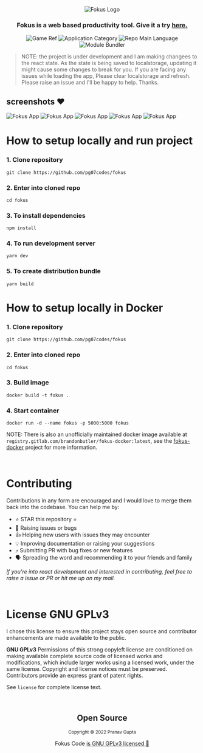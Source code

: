 <p align="center">
<img src="https://user-images.githubusercontent.com/34238240/109479789-c5fd4d00-7aa0-11eb-868b-2da35de326b8.png" alt="Fokus Logo">
</p>

<h3 align="center"> Fokus is a web based productivity tool. Give it a try <a href="https://fokusapp.netlify.app"> here. </a> </h3>
<p align="center">
  <img  src="https://img.shields.io/badge/name-fokus-yellow" alt="Game Ref" />
  <img  src="https://img.shields.io/badge/category-productivity-orange" alt="Application Category" />
  <img  src="https://img.shields.io/badge/language-javascript-blue" alt="Repo Main Language" />
  <img  src="https://img.shields.io/badge/bundler-webpack-blueviolet" alt="Module Bundler" />
</p>


> NOTE: the project is under development and I am making changees to the react state. As the state is being saved to localstorage, updating it might cause some changes to break for you. If you are facing any issues while loading the app, Please clear localstorage and refresh. Please raise an issue and I'll be happy to help. Thanks.

## screenshots :heart:

<img src="https://user-images.githubusercontent.com/34238240/115880633-90edf500-a468-11eb-91bd-b8a9c52a678c.png" alt="Fokus App">

<img src="https://user-images.githubusercontent.com/34238240/130842979-4ab26abd-d952-44ce-9b02-e7ee9e6d0717.png" alt="Fokus App">

<img src="https://user-images.githubusercontent.com/34238240/130842321-1b39a27a-93ab-4b29-8cb8-575e973c365f.png" alt="Fokus App">

<img src="https://user-images.githubusercontent.com/34238240/131602382-a3ed445c-89cc-4aa3-8869-a03736aff6a9.png" alt="Fokus App">

<img src="https://user-images.githubusercontent.com/34238240/131602377-c0dbf022-a81b-4cab-9bb7-4cecf281d903.png" alt="Fokus App">


# How to setup locally and run project

### 1. Clone repository

```
git clone https://github.com/pg07codes/fokus
```

### 2. Enter into cloned repo

```
cd fokus
```

### 3. To install dependencies

```
npm install
```

### 4. To run development server

```
yarn dev
```

### 5. To create distribution bundle

```
yarn build
```

# How to setup locally in Docker

### 1. Clone repository

```
git clone https://github.com/pg07codes/fokus
```

### 2. Enter into cloned repo

```
cd fokus
```

### 3. Build image

```
docker build -t fokus .
```

### 4. Start container

```
docker run -d --name fokus -p 5000:5000 fokus
```

NOTE: There is also an unofficially maintained docker image available at `registry.gitlab.com/brandonbutler/fokus-docker:latest`, see the [fokus-docker](https://gitlab.com/brandonbutler/fokus-docker) project for more information.

<br>

# Contributing

Contributions in any form are encouraged and I would love to merge them back into the codebase. You can help me by:

-   :star: STAR this repository :star:
-   :bug: Raising issues or bugs
-   :thumbsup: Helping new users with issues they may encounter 
-   :bulb: Improving documentation or raising your suggestions
-   :arrow_heading_up: Submitting PR with bug fixes or new features
-   :speaking_head: Spreading the word and recommending it to your friends and family

_If you're into react development and interested in contributing, feel free to raise a issue or PR or hit me up on my mail._

<br>

# License GNU GPLv3

I chose this license to ensure this project stays open source and contributor enhancements are made available to the public.

**GNU GPLv3**
Permissions of this strong copyleft license are conditioned on making available complete source code of licensed works and modifications, which include larger works using a licensed work, under the same license. Copyright and license notices must be preserved. Contributors provide an express grant of patent rights.

See `license` for complete license text.

<br>

<h2 align="center">
  Open Source
</h2>
<p align="center">
  <sub>Copyright © 2022 Pranav Gupta</sub>
</p>
<p align="center">Fokus Code <a href="https://github.com/pg07codes/fokus/blob/master/LICENSE.md">is GNU GPLv3 licensed 💖</a></p>
